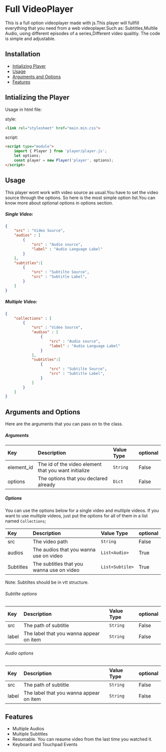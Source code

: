 # Full VideoPlayer
 
<div>
This is a full option videoplayer made with js.This player will fullfill
everything that you need from a web videoplayer.Such as: Subtitles,Multile Audio,
using different episodes of a series,Different video qualitiy.
The code is simple and adjustable.

## Installation
- [Intializing Player](#intializing-the-player)
- [Usage](#usage)
- [Arguments and Options](#arguments-and-options)
- [Features](#features)

## Intializing the Player
Usage in html file:

style:
```html
<link rel="stylesheet" href="main.min.css">
```
script:
```html
<script type="module">
    import { Player } from 'player/player.js';
    let options;
    const player = new Player('player', options);
</script>
```

## Usage
This player wont work with video source as usual.You have to set the video source through the options. So here is the most simple option list.You can know more about optional options in options section.

##### Single Video:

```json
{
    "src" : "Video Source",
    "audios" : [
        {   
            "src" : "Audio source",
            "label" : "Audio Language Label"
        }
    ], 
    "subtitles":[
        {
            "src" : "Subtilte Source",
            "src" : "Subtitle Label",
        }
    ]
}
```

##### Multiple Video:
```json
{
    "collections" : [
        {
            "src" : "Video Source",
            "audios" : [
                {   
                    "src" : "Audio source",
                    "label" : "Audio Language Label"
                }
            ], 
            "subtitles":[
                {
                    "src" : "Subtilte Source",
                    "src" : "Subtitle Label",
                }
            ]
        }
    ]
}
```


## Arguments and Options 
Here are the arguments that you can pass on to the class.

##### Arguments
| Key              | Description                                          | Value Type  | optional |
|:---------------- | :----------------------------------------------------|:------------|:---------|
| element_id       | The id of the video element that you want initialize | `String`    | False    |
| options          | The options that you declared already                | `Dict`      | False    |

##### Options
You can use the options below for a single video and multiple videos. If you want to use multiple videos,
just put the options for all of them in a list named `Collections`;

| Key              | Description                                          | Value Type     | optional |
|:---------------- | :----------------------------------------------------|:---------------|:---------|
| src              | The video path                                       | `String`       | False    |
| audios           | The audios that you wanna use on video               | `List<Audio>`  | True     |
| Subtitles        | The subtitles that you wanna use on video            | `List<Subtile>`| True     |

Note: Subtiltes should be in vtt structure.

###### Subtilte options
| Key              | Description                                          | Value Type  | optional |
|:---------------- | :----------------------------------------------------|:------------|:---------|
| src              | The path of subtitle                                 | `String`    | False    |
| label            | The label that you wanna appear on item              | `String`    | False    |

###### Audio options
| Key              | Description                                          | Value Type  | optional |
|:---------------- | :----------------------------------------------------|:------------|:---------|
| src              | The path of subtitle                                 | `String`    | False    |
| label            | The label that you wanna appear on item              | `String`    | False    |


## Features
- Multiple Audios
- Multiple Subtitles
- Resumable. You can reaume video from the last time you watched it.
- Keyboard and Touchpad Events